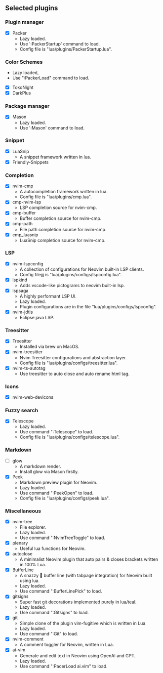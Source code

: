 ## Selected plugins

### Plugin manager

- [x] Packer
  - Lazy loaded.
  - Use ':PackerStartup' command to load.
  - Config file is "lua/plugins/PackerStartup.lua".

### Color Schemes

- Lazy loaded,
- Use ":PackerLoad" command to load.
- [x] TokoNight
- [x] DarkPlus

### Package manager

- [x] Mason
  - Lazy loaded.
  - Use ':Mason' command to load.

### Snippet

- [x] LuaSnip
  - A snippet framework written in lua.
- [x] Friendly-Snippets

### Completion

- [x] nvim-cmp
  - A autocompletion framework written in lua.
  - Config file is "lua/plugins/cmp.lua".
- [x] cmp-nvim-lsp
  - LSP completion source for nvim-cmp.
- [x] cmp-buffer
  - Buffer completion source for nvim-cmp.
- [x] cmp-path
  - File path completion source for nvim-cmp.
- [x] cmp_luasnip
  - LuaSnip completion source for nvim-cmp.

### LSP

- [x] nvim-lspconfig
  - A collection of configurations for Neovim built-in LSP clients.
  - Config filejjj is "lua/plugins/configs/lspconfig.lua".
- [x] lspkind
  - Adds vscode-like pictograms to neovim built-in lsp.
- [x] lspsaga
  - A highly performant LSP UI.
  - Lazy loaded.
  - Plugin configurations are in the file "lua/plugins/configs/lspconfig".
- [x] nvim-jdtls
  - Eclipse java LSP.

### Treesitter

- [x] Treesitter
  - Installed via brew on MacOS.
- [x] nvim-treesitter
  - Nvim Treesitter configurations and abstraction layer.
  - Config file is "lua/plugins/configs/treesitter.lua".
- [x] nvim-ts-autotag
  - Use treesitter to auto close and auto rename html tag.

### Icons

- [x] nvim-web-devicons

### Fuzzy search

- [x] Telescope
  - Lazy loaded.
  - Use command ":Telescope" to load.
  - Config file is "lua/plugins/configs/telescope.lua".

### Markdown

- [ ] glow
  - A markdown render.
  - Install glow via Mason firstly.
- [x] Peek
  - Markdown preview plugin for Neovim.
  - Lazy loaded.
  - Use command ":PeekOpen" to load.
  - Config file is "lua/plugins/configs/peek.lua".

### Miscellaneous

- [x] nvim-tree
  - File explorer.
  - Lazy loaded.
  - Use command ":NvimTreeToggle" to load.
- [x] plenary
  - Useful lua functions for Neovim.
- [x] autoclose
  - A minimalist Neovim plugin that auto pairs & closes brackets written in 100% Lua.
- [x] BufferLine
  - A snazzy 💅 buffer line (with tabpage integration) for Neovim built using lua.
  - Lazy loaded.
  - Use command ":BufferLinePick" to load.
- [x] gitsigns
  - Super fast git decorations implemented purely in lua/teal.
  - Lazy loaded.
  - Use command ":Gitsigns" to load.
- [x] git
  - Simple clone of the plugin vim-fugitive which is written in Lua.
  - Lazy loaded.
  - Use command ":Git" to load.
- [x] nvim-comment
  - A comment toggler for Neovim, written in Lua.
- [x] ai-vim
  - Generate and edit text in Neovim using OpenAI and GPT.
  - Lazy loaded.
  - Use command ":PacerLoad ai.vim" to load.
